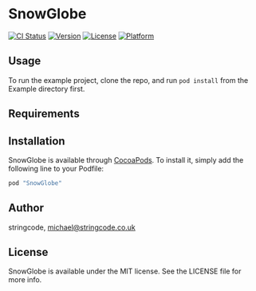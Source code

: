 # SnowGlobe

[![CI Status](http://img.shields.io/travis/stringcode/SnowGlobe.svg?style=flat)](https://travis-ci.org/stringcode/SnowGlobe)
[![Version](https://img.shields.io/cocoapods/v/SnowGlobe.svg?style=flat)](http://cocoapods.org/pods/SnowGlobe)
[![License](https://img.shields.io/cocoapods/l/SnowGlobe.svg?style=flat)](http://cocoapods.org/pods/SnowGlobe)
[![Platform](https://img.shields.io/cocoapods/p/SnowGlobe.svg?style=flat)](http://cocoapods.org/pods/SnowGlobe)

## Usage

To run the example project, clone the repo, and run `pod install` from the Example directory first.

## Requirements

## Installation

SnowGlobe is available through [CocoaPods](http://cocoapods.org). To install
it, simply add the following line to your Podfile:

```ruby
pod "SnowGlobe"
```

## Author

stringcode, michael@stringcode.co.uk

## License

SnowGlobe is available under the MIT license. See the LICENSE file for more info.
